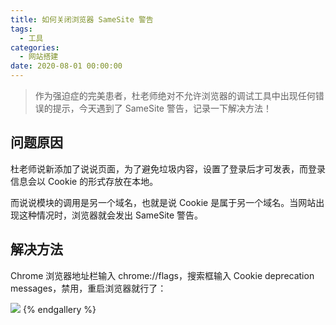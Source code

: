 ```yaml
---
title: 如何关闭浏览器 SameSite 警告
tags:
  - 工具
categories:
  - 网站搭建
date: 2020-08-01 00:00:00
---
```


> 作为强迫症的完美患者，杜老师绝对不允许浏览器的调试工具中出现任何错误的提示，今天遇到了 SameSite 警告，记录一下解决方法！

<!-- more -->

## 问题原因

杜老师说新添加了说说页面，为了避免垃圾内容，设置了登录后才可发表，而登录信息会以 Cookie 的形式存放在本地。

而说说模块的调用是另一个域名，也就是说 Cookie 是属于另一个域名。当网站出现这种情况时，浏览器就会发出 SameSite 警告。

## 解决方法

Chrome 浏览器地址栏输入 chrome://flags，搜索框输入 Cookie deprecation messages，禁用，重启浏览器就行了：

![](https://cdn.dusays.com/2020/08/247-1.jpg)
{% endgallery %}